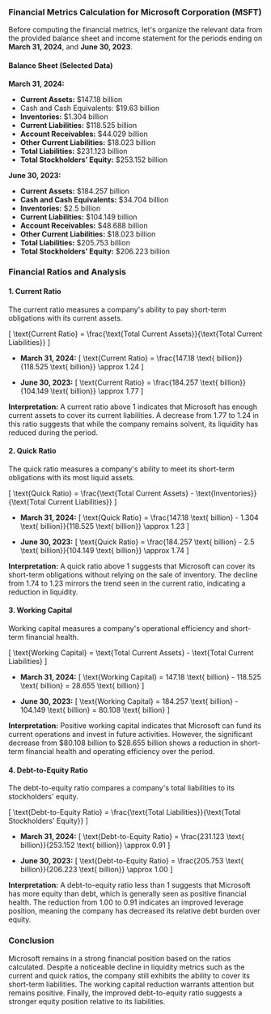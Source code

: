### Financial Metrics Calculation for Microsoft Corporation (MSFT)

Before computing the financial metrics, let's organize the relevant data from the provided balance sheet and income statement for the periods ending on **March 31, 2024**, and **June 30, 2023**.

#### Balance Sheet (Selected Data)

**March 31, 2024:**
- **Current Assets:** $147.18 billion
- Cash and Cash Equivalents: $19.63 billion
- **Inventories:** $1.304 billion
- **Current Liabilities:** $118.525 billion
- **Account Receivables:** $44.029 billion
- **Other Current Liabilities:** $18.023 billion
- **Total Liabilities:** $231.123 billion
- **Total Stockholders’ Equity:** $253.152 billion

**June 30, 2023:**
- **Current Assets:** $184.257 billion
- **Cash and Cash Equivalents:** $34.704 billion
- **Inventories:** $2.5 billion
- **Current Liabilities:** $104.149 billion
- **Account Receivables:** $48.688 billion
- **Other Current Liabilities:** $18.023 billion
- **Total Liabilities:** $205.753 billion
- **Total Stockholders’ Equity:** $206.223 billion

### Financial Ratios and Analysis

#### 1. **Current Ratio**
The current ratio measures a company's ability to pay short-term obligations with its current assets.

\[ \text{Current Ratio} = \frac{\text{Total Current Assets}}{\text{Total Current Liabilities}} \]

- **March 31, 2024:**
\[ \text{Current Ratio} = \frac{147.18 \text{ billion}}{118.525 \text{ billion}} \approx 1.24 \]

- **June 30, 2023:**
\[ \text{Current Ratio} = \frac{184.257 \text{ billion}}{104.149 \text{ billion}} \approx 1.77 \]

**Interpretation:** A current ratio above 1 indicates that Microsoft has enough current assets to cover its current liabilities. A decrease from 1.77 to 1.24 in this ratio suggests that while the company remains solvent, its liquidity has reduced during the period.

#### 2. **Quick Ratio**
The quick ratio measures a company's ability to meet its short-term obligations with its most liquid assets.

\[ \text{Quick Ratio} = \frac{\text{Total Current Assets} - \text{Inventories}}{\text{Total Current Liabilities}} \]

- **March 31, 2024:**
\[ \text{Quick Ratio} = \frac{147.18 \text{ billion} - 1.304 \text{ billion}}{118.525 \text{ billion}} \approx 1.23 \]

- **June 30, 2023:**
\[ \text{Quick Ratio} = \frac{184.257 \text{ billion} - 2.5 \text{ billion}}{104.149 \text{ billion}} \approx 1.74 \]

**Interpretation:** A quick ratio above 1 suggests that Microsoft can cover its short-term obligations without relying on the sale of inventory. The decline from 1.74 to 1.23 mirrors the trend seen in the current ratio, indicating a reduction in liquidity.

#### 3. **Working Capital**
Working capital measures a company's operational efficiency and short-term financial health.

\[ \text{Working Capital} = \text{Total Current Assets} - \text{Total Current Liabilities} \]

- **March 31, 2024:**
\[ \text{Working Capital} = 147.18 \text{ billion} - 118.525 \text{ billion} = 28.655 \text{ billion} \]

- **June 30, 2023:**
\[ \text{Working Capital} = 184.257 \text{ billion} - 104.149 \text{ billion} = 80.108 \text{ billion} \]

**Interpretation:** Positive working capital indicates that Microsoft can fund its current operations and invest in future activities. However, the significant decrease from $80.108 billion to $28.655 billion shows a reduction in short-term financial health and operating efficiency over the period.

#### 4. **Debt-to-Equity Ratio**
The debt-to-equity ratio compares a company's total liabilities to its stockholders' equity.

\[ \text{Debt-to-Equity Ratio} = \frac{\text{Total Liabilities}}{\text{Total Stockholders' Equity}} \]

- **March 31, 2024:**
\[ \text{Debt-to-Equity Ratio} = \frac{231.123 \text{ billion}}{253.152 \text{ billion}} \approx 0.91 \]

- **June 30, 2023:**
\[ \text{Debt-to-Equity Ratio} = \frac{205.753 \text{ billion}}{206.223 \text{ billion}} \approx 1.00 \]

**Interpretation:** A debt-to-equity ratio less than 1 suggests that Microsoft has more equity than debt, which is generally seen as positive financial health. The reduction from 1.00 to 0.91 indicates an improved leverage position, meaning the company has decreased its relative debt burden over equity.

### Conclusion
Microsoft remains in a strong financial position based on the ratios calculated. Despite a noticeable decline in liquidity metrics such as the current and quick ratios, the company still exhibits the ability to cover its short-term liabilities. The working capital reduction warrants attention but remains positive. Finally, the improved debt-to-equity ratio suggests a stronger equity position relative to its liabilities.